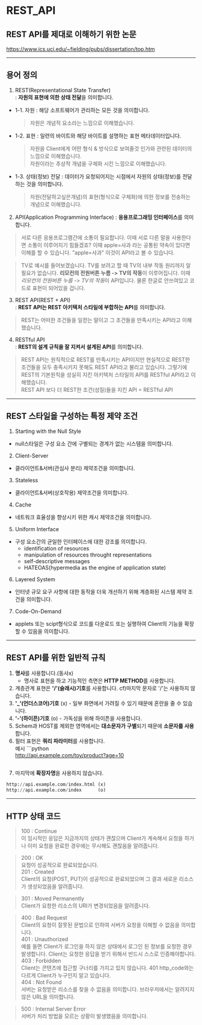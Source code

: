 # REST_API

## REST API를 제대로 이해하기 위한 논문
https://www.ics.uci.edu/~fielding/pubs/dissertation/top.htm  

---  

## 용어 정의  
1. REST(Representational State Transfer)  
: **자원의 표현에 의한 상태 전달**을 의미합니다.  
  - 1-1. 자원 : 해당 소프트웨어가 관리하는 모든 것을 의미합니다.  
    > 자원은 개념적 요소라는 느낌으로 이해했습니다.  
  - 1-2. 표현 : 일련의 바이트와 해당 바이트를 설명하는 표현 메타데이터입니다.  
    > 자원을 Client에게 어떤 형식 & 방식으로 보여줄것 인가와 관련된 데이터의 느낌으로 이해했습니다.  
    > 자원이라는 추상적 개념을 구체화 시킨 느낌으로 이해했습니다.  
  - 1-3. 상태(정보) 전달 : 데이터가 요청되어지는 시점에서 자원의 상태(정보)를 전달하는 것을 의미합니다.  
    > 자원(전달하고싶은개념)의 표현(형식으로 구체화)에 의한 정보를 전송하는 개념으로 이해했습니다.  

2. API(Application Programming Interface)
: **응용프로그래밍 인터페이스**를 의미합니다.
> 서로 다른 응용프로그램간에 소통이 필요합니다. 이때 서로 다른 말을 사용한다면 소통이 이루어지기 힘들겠죠? 이때 apple=사과 라는 공통된 약속이 있다면 이해를 할 수 있습니다. "apple=사과" 이것이 API라고 볼 수 있습니다.  

> TV로 예시를 들어보겠습니다.
> TV를 보려고 할 때 TV의 내부 작동 원리까지 알 필요가 없습니다. **리모컨의 전원버튼 누름 -> TV의 작동**이 이루어집니다. 이때 
> *리모컨의 전원버튼 누름 -> TV의 작동*이 API입니다. 물론 한글로 안쓰여있고 코드로 표현이 되어있을 겁니다.

3. REST API(REST + API)  
: **REST API는 REST 아키텍처 스타일에 부합하는 API**를 의미합니다.  
> REST는 어떠한 조건들을 일컫는 말이고 그 조건들을 만족시키는 API라고 이해했습니다.

4. RESTful API  
: **REST의 설계 규칙을 잘 지켜서 설계된 API**를 의미합니다.  
> REST API는 원칙적으로 REST를 만족시키는 API이지만 현실적으로 REST한 조건들을 모두 충족시키지 못해도 REST API라고 불리고 있습니다. 그렇기에 REST의 기본원칙을 성실히 지킨 아키텍처 스타일의 API를 RESTful API라고 이해했습니다.  
> REST API 보다 더 REST한 조건(성질)들을 지킨 API = RESTful API  

---

## REST 스타일을 구성하는 특정 제약 조건
1. Starting with the Null Style  
- null스타일은 구성 요소 간에 구별되는 경계가 없는 시스템을 의미합니다.  
2. Client-Server  
- 클라이언트&서버(관심사 분리) 제약조건을 의미합니다.  
3. Stateless  
- 클라이언트&서버(상호작용) 제약조건을 의미합니다.  
4. Cache  
- 네트워크 효율성을 향상시키 위한 캐시 제약조건을 의미합니다.  
5. Uniform Interface  
- 구성 요소간의 균일한 인터페이스에 대한 강조를 의미합니다.  
    - identification of resources  
    - manipulation of resources throught representations  
    - self-descriptive messages  
    - HATEOAS(hypermedia as the engine of application state)  
6. Layered System  
- 인터넷 규모 요구 사항에 대한 동작을 더욱 개선하기 위해 계층화된 시스템 제약 조건을 의미합니다.  
7. Code-On-Demand  
- applets 또는 scipt형식으로 코드를 다운로드 또는 실행하여 Client의 기능을 확장할 수 있음을 의미합니다.  

---

## REST API를 위한 일반적 규칙  
1. **명사**를 사용합니다.(동사x)  
    - 명사로 표현을 하고 기능적인 측면은 **HTTP METHOD**를 사용합니다.  
2. 계층관계 표현은 **'/'(슬래시)기호**를 사용합니다. cf)마지막 문자로 '/'는 사용하지 않습니다.
3. **'_'(언더스코어)기호** (x) - 일부 화면에서 가려질 수 있기 때문에 혼란을 줄 수 있습니다.
4. **'-'(하이픈)기호** (o) - 가독성을 위해 하이픈을 사용합니다.
5. Schem과 HOST를 제외한 영역에서는 **대소문자가 구별**되기 때문에 **소문자를 사용**합니다.
6. 필터 표현은 **쿼리 파라미터**를 사용합니다.  
    예시 ```python  
    http://api.example.com/toy/product?age=10
    ```  
7. 마지막에 **확장자명**을 사용하지 않습니다.
  ```python
  http://api.example.com/index.html (x)
  http://api.example.com/index      (o)
  ```

---

## HTTP 상태 코드  

> 100 : Continue  
> 이 임시적인 응답은 지금까지의 상태가 괜찮으며 Client가 계속해서 요청을 하거나 이미 요청을 완료한 경우에는 무시해도 괜찮음을 알려줍니다.  


> 200 : OK  
> 요청이 성공적으로 완료되었습니다.  
> 201 : Created  
> Client의 요청(POST, PUT)이 성공적으로 완료되었으며 그 결과 새로운 리소스가 생성되었음을 알려줍니다.  


> 301 : Moved Permanently  
> Client가 요청한 리소스의 URI가 변경되었음을 알려줍니다.  


> 400 : Bad Request  
> Client의 요청이 잘못된 문법으로 인하여 서버가 요청을 이해할 수 없음을 의미합니다.  
> 401 : Unauthorized  
> 예를 들면 Client가 로그인을 하지 않은 상태에서 로그인 된 정보를 요청한 경우 발생합니다. Client는 요청한 응답을 받기 위해서 반드시 스스로 인증해야합니다.  
> 403 : Forbidden  
> Client는 콘텐츠에 접근할 구너리를 가지고 있지 않습니다. 401 http_code와는 다르게 Client가 누구인지 알고 있습니다.  
> 404 : Not Found  
> 서버는 요청받은 리소스를 찾을 수 없음을 의미합니다. 브라우저에서는 알려지지 않은 URL을 의미합니다.  


> 500 : Internal Server Error  
> 서버가 처리 방법을 모르는 상황이 발생했음을 의미합니다.  
